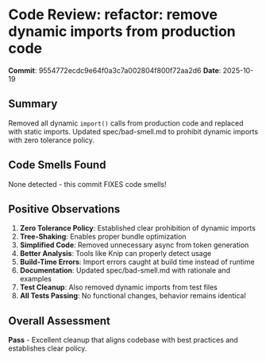 # Code Review: refactor: remove dynamic imports from production code

**Commit**: 9554772ecdc9e64f0a3c7a002804f800f72aa2d6
**Date**: 2025-10-19

## Summary
Removed all dynamic `import()` calls from production code and replaced with static imports. Updated spec/bad-smell.md to prohibit dynamic imports with zero tolerance policy.

## Code Smells Found

None detected - this commit FIXES code smells!

## Positive Observations

1. **Zero Tolerance Policy**: Established clear prohibition of dynamic imports
2. **Tree-Shaking**: Enables proper bundle optimization
3. **Simplified Code**: Removed unnecessary async from token generation
4. **Better Analysis**: Tools like Knip can properly detect usage
5. **Build-Time Errors**: Import errors caught at build time instead of runtime
6. **Documentation**: Updated spec/bad-smell.md with rationale and examples
7. **Test Cleanup**: Also removed dynamic imports from test files
8. **All Tests Passing**: No functional changes, behavior remains identical

## Overall Assessment
**Pass** - Excellent cleanup that aligns codebase with best practices and establishes clear policy.
